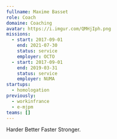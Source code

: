 ```yaml
---
fullname: Maxime Basset
role: Coach
domaine: Coaching
avatar: https://i.imgur.com/QMHjIph.png
missions:
  - start: 2017-09-01
    end: 2021-07-30
    status: service
    employer: OCTO
  - start: 2017-09-01
    end: 2019-03-31
    status: service
    employer: NUMA
startups:
  - homologation
previously:
  - workinfrance
  - e-mjpm
teams: []
---
```

Harder Better Faster Stronger.